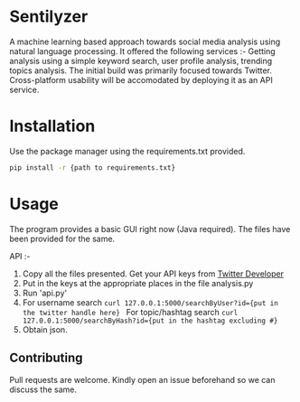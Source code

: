 # Sentilyzer
A machine learning based approach towards social media analysis using natural language processing. It offered the following services :- Getting analysis using a simple keyword search, user profile analysis, trending topics analysis. The initial build was primarily focused towards Twitter. Cross-platform usability will be accomodated by deploying it as an API service.

# Installation
Use the package manager using the requirements.txt provided.
```bash 
pip install -r {path to requirements.txt}
```

# Usage
The program provides a basic GUI right now (Java required). The files have been provided for the same. 

API :- 
1) Copy all the files presented. Get your API keys from [Twitter Developer](https://developer.twitter.com/)
2) Put in the keys at the appropriate places in the file analysis.py
3) Run 'api.py'
4) For username search ```curl 127.0.0.1:5000/searchByUser?id={put in the twitter handle here} ```
   For topic/hashtag search ```curl 127.0.0.1:5000/searchByHash?id={put in the hashtag excluding #}```
5) Obtain json. 

## Contributing
Pull requests are welcome. Kindly open an issue beforehand so we can discuss the same.

